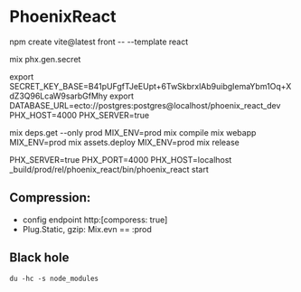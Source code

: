 # PhoenixReact

npm create vite@latest front -- --template react

mix phx.gen.secret

export SECRET_KEY_BASE=B41pUFgfTJeEUpt+6TwSkbrxlAb9uibgIemaYbm1Oq+XdZ3Q96LcaW9sarbGfMhy
export DATABASE_URL=ecto://postgres:postgres@localhost/phoenix_react_dev
PHX_HOST=4000
PHX_SERVER=true

mix deps.get --only prod
MIX_ENV=prod mix compile
mix webapp
MIX_ENV=prod mix assets.deploy
MIX_ENV=prod mix release

PHX_SERVER=true PHX_PORT=4000 PHX_HOST=localhost \_build/prod/rel/phoenix_react/bin/phoenix_react start

## Compression:

- config endpoint http:[comporess: true]
- Plug.Static, gzip: Mix.evn == :prod

## Black hole

`du -hc -s node_modules`
